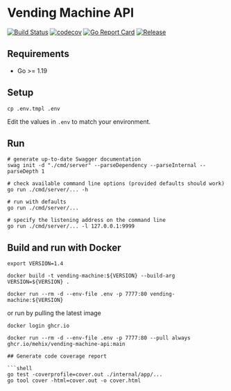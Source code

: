 # Vending Machine API

[![Build Status](https://github.com/mehiX/vending-machine-api/actions/workflows/ci.yml/badge.svg?branch=main)](https://github.com/features/actions)
[![codecov](https://codecov.io/gh/mehiX/vending-machine-api/branch/main/graph/badge.svg?token=DR9TYNBWAK)](https://codecov.io/gh/mehiX/vending-machine-api)
[![Go Report Card](https://goreportcard.com/badge/github.com/mehiX/vending-machine-api)](https://goreportcard.com/report/github.com/mehiX/vending-machine-api)
[![Release](https://img.shields.io/github/release/mehiX/vending-machine-api.svg?style=flat-square)](https://github.com/mehiX/vending-machine-api/releases)

## Requirements

- Go >= 1.19

## Setup

```
cp .env.tmpl .env
```

Edit the values in `.env` to match your environment.

## Run 

```
# generate up-to-date Swagger documentation
swag init -d "./cmd/server" --parseDependency --parseInternal --parseDepth 1

# check available command line options (provided defaults should work)
go run ./cmd/server/... -h

# run with defaults
go run ./cmd/server/...

# specify the listening address on the command line
go run ./cmd/server/... -l 127.0.0.1:9999
```

## Build and run with Docker

```
export VERSION=1.4 

docker build -t vending-machine:${VERSION} --build-arg VERSION=${VERSION} .

docker run --rm -d --env-file .env -p 7777:80 vending-machine:${VERSION}
```

or run by pulling the latest image

```shell
docker login ghcr.io

docker run --rm -d --env-file .env -p 7777:80 --pull always ghcr.io/mehix/vending-machine-api:main

## Generate code coverage report

```shell
go test -coverprofile=cover.out ./internal/app/...
go tool cover -html=cover.out -o cover.html
```